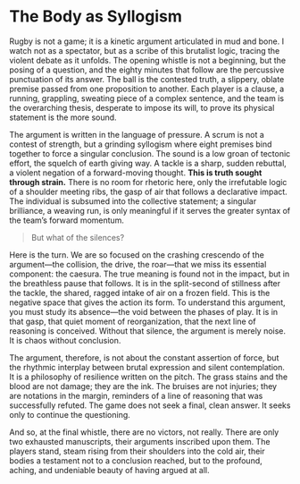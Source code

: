 # The Body as Syllogism

Rugby is not a game; it is a kinetic argument articulated in mud and bone. I watch not as a spectator, but as a scribe of this brutalist logic, tracing the violent debate as it unfolds. The opening whistle is not a beginning, but the posing of a question, and the eighty minutes that follow are the percussive punctuation of its answer. The ball is the contested truth, a slippery, oblate premise passed from one proposition to another. Each player is a clause, a running, grappling, sweating piece of a complex sentence, and the team is the overarching thesis, desperate to impose its will, to prove its physical statement is the more sound.

The argument is written in the language of pressure. A scrum is not a contest of strength, but a grinding syllogism where eight premises bind together to force a singular conclusion. The sound is a low groan of tectonic effort, the squelch of earth giving way. A tackle is a sharp, sudden rebuttal, a violent negation of a forward-moving thought. **This is truth sought through strain.** There is no room for rhetoric here, only the irrefutable logic of a shoulder meeting ribs, the gasp of air that follows a declarative impact. The individual is subsumed into the collective statement; a singular brilliance, a weaving run, is only meaningful if it serves the greater syntax of the team’s forward momentum.

> But what of the silences?

Here is the turn. We are so focused on the crashing crescendo of the argument—the collision, the drive, the roar—that we miss its essential component: the caesura. The true meaning is found not in the impact, but in the breathless pause that follows. It is in the split-second of stillness after the tackle, the shared, ragged intake of air on a frozen field. This is the negative space that gives the action its form. To understand this argument, you must study its absence—the void between the phases of play. It is in that gasp, that quiet moment of reorganization, that the next line of reasoning is conceived. Without that silence, the argument is merely noise. It is chaos without conclusion.

The argument, therefore, is not about the constant assertion of force, but the rhythmic interplay between brutal expression and silent contemplation. It is a philosophy of resilience written on the pitch. The grass stains and the blood are not damage; they are the ink. The bruises are not injuries; they are notations in the margin, reminders of a line of reasoning that was successfully refuted. The game does not seek a final, clean answer. It seeks only to continue the questioning.

And so, at the final whistle, there are no victors, not really. There are only two exhausted manuscripts, their arguments inscribed upon them. The players stand, steam rising from their shoulders into the cold air, their bodies a testament not to a conclusion reached, but to the profound, aching, and undeniable beauty of having argued at all.